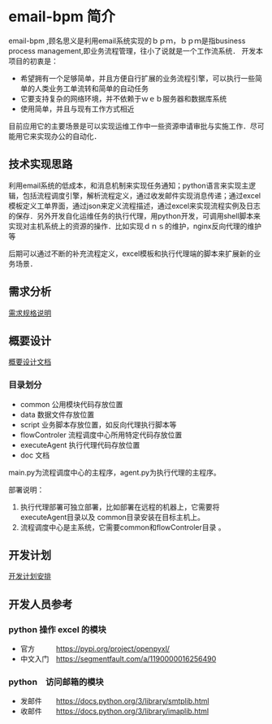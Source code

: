 # email-bpm  简介

email-bpm ,顾名思义是利用email系统实现的ｂｐｍ，ｂｐｍ是指business process management,即业务流程管理，往小了说就是一个工作流系统．
开发本项目的初衷是：

- 希望拥有一个足够简单，并且方便自行扩展的业务流程引擎，可以执行一些简单的人类业务工单流转和简单的自动任务
- 它要支持复杂的网络环境，并不依赖于ｗｅｂ服务器和数据库系统
- 使用简单，并且与现有工作方式相近

目前应用它的主要场景是可以实现运维工作中一些资源申请审批与实施工作．尽可能用它来实现办公的自动化．

## 技术实现思路

利用email系统的低成本，和消息机制来实现任务通知；python语言来实现主逻辑，包括流程调度引擎，解析流程定义，通过收发邮件实现消息传递；通过excel模板定义工单界面，通过json来定义流程描述，通过excel来实现流程实例及日志的保存．另外开发自化运维任务的执行代理，用python开发，可调用shell脚本来实现对主机系统上的资源的操作．比如实现ｄｎｓ的维护，nginx反向代理的维护等

后期可以通过不断的补充流程定义，excel模板和执行代理端的脚本来扩展新的业务场景．

## 需求分析
[需求规格说明](doc/REQUIRMENT.md )
## 概要设计
[概要设计文档](doc/DESIGN.md)

### 目录划分

- common   公用模块代码存放位置
- data          数据文件存放位置
- script        业务脚本存放位置，如反向代理执行脚本等
- flowControler  流程调度中心所用特定代码存放位置
- executeAgent   执行代理代码存放位置
- doc          文档

main.py为流程调度中心的主程序，agent.py为执行代理的主程序。

部署说明：

1. 执行代理部署可独立部署，比如部署在远程的机器上，它需要将executeAgent目录以及 common目录安装在目标主机上。
2. 流程调度中心是主系统，它需要common和flowControler目录 。

## 开发计划
[开发计划安排](doc/sPLAN.md)

##  开发人员参考

### python 操作 excel 的模块

- 官方　　　https://pypi.org/project/openpyxl/
- 中文入门　https://segmentfault.com/a/1190000016256490

### python　访问邮箱的模块

- 发邮件　　https://docs.python.org/3/library/smtplib.html
- 收邮件　　https://docs.python.org/3/library/imaplib.html





